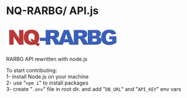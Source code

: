 # NQ-RARBG/ API.js
![Not Quite RARBG](logo_2.png)

RARBG API rewritten with node.js

To start contributing:<br>
1- Install Node.js on your machine <br>
2- use "`npm i`" to install packages<br>
3- create "`.env`" file in root dir. and add "`DB_URL`" and "`API_KEY`" env vars
